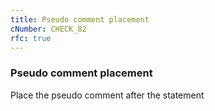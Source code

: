 ```yaml
---
title: Pseudo comment placement
cNumber: CHECK_82
rfc: true
---
```


### Pseudo comment placement
Place the pseudo comment after the statement
